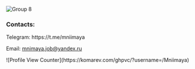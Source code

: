 
<!-- ![Frame 13](https://user-images.githubusercontent.com/93405011/230590011-d7d4cc6c-502e-4910-beba-809f309ca766.png) -->

![Group 8](https://github.com/Mniimaya/Mniimaya/assets/93405011/7cee33ba-280c-42d1-b4d9-6c4a01776e30)




<h3 align="left">Contacts:</h3>
<p align="left">
  Telegram: https://t.me/mniimaya
</p>
<p align="left">
  Email: <a href="mailto:mnimaya.job@yandex.ru">mnimaya.job@yandex.ru</a>
</p>
 ![Profile View Counter](https://komarev.com/ghpvc/?username=/Mniimaya)



